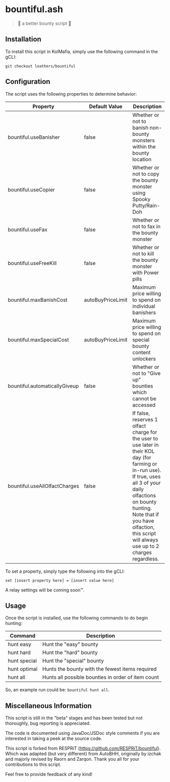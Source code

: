 # bountiful.ash

> :paw_prints: a better bounty script :paw_prints:

## Installation

To install this script in KolMafia, simply use the following command in the gCLI:

`git checkout loathers/bountiful`

## Configuration

The script uses the following properties to determine behavior:

Property                      | Default Value     | Description
----------------------------- | ----------------- | -----------------------------------------------------------------------
bountiful.useBanisher         | false             | Whether or not to banish non-bounty monsters within the bounty location
bountiful.useCopier           | false             | Whether or not to copy the bounty monster using Spooky Putty/Rain-Doh
bountiful.useFax              | false             | Whether or not to fax in the bounty monster
bountiful.useFreeKill         | false             | Whether or not to kill the bounty monster with Power pills
bountiful.maxBanishCost       | autoBuyPriceLimit | Maximum price willing to spend on individual banishers
bountiful.maxSpecialCost      | autoBuyPriceLimit | Maximum price willing to spend on special bounty content unlockers
bountiful.automaticallyGiveup | false             | Whether or not to "Give up" bounties which cannot be accessed
bountiful.useAllOlfactCharges | false             | If false, reserves 1 olfact charge for the user to use later in their KOL day 	(for farming or in-run use). If true, uses all 3 of your daily olfactions on bounty hunting. Note that if you have olfaction, this script will always use up to 2 charges regardless.

To set a property, simply type the following into the gCLI:

`set [insert property here] = [insert value here]`

A relay settings will be coming soon:tm:.

## Usage

Once the script is installed, use the following commands to do begin hunting:

Command      | Description
------------ | --------------------------------------------------
hunt easy    | Hunt the "easy" bounty
hunt hard    | Hunt the "hard" bounty
hunt special | Hunt the "special" bounty
hunt optimal | Hunts the bounty with the fewest items required
hunt all     | Hunts all possible bounties in order of item count

So, an example run could be: `bountiful hunt all`.

## Miscellaneous Information
This script is still in the "beta" stages and has been tested but not thoroughly, bug reporting is appreciated.

The code is documented using JavaDoc/JSDoc style comments if you are interested in taking a peek at the source code.

This script is forked from RESPRiT (https://github.com/RESPRiT/bountiful). Which was adapted (but very different) from AutoBHH, originally by izchak and majorly revised by Raorn and Zarqon. Thank you all for your contributions to this script.

Feel free to provide feedback of any kind!
